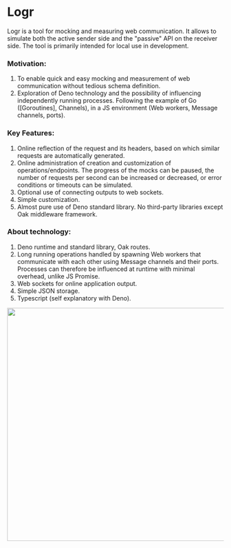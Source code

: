 # Logr 

Logr is a tool for mocking and measuring web communication. It allows to simulate both the active sender side and the "passive" API on the receiver side. The tool is primarily intended for local use in development.



### Motivation:
1. To enable quick and easy mocking and measurement of web communication without tedious schema definition. 
2. Exploration of Deno technology and the possibility of influencing independently running processes. Following the example of Go ([Goroutines], Channels), in a JS environment (Web workers, Message channels, ports).

### Key Features:
1. Online reflection of the request and its headers, based on which similar requests are automatically generated.
2. Online administration of creation and customization of operations/endpoints. 
The progress of the mocks can be paused, the number of requests per second can be increased or decreased, or error conditions or timeouts can be simulated.
3. Optional use of connecting outputs to web sockets.
4. Simple customization.
5. Almost pure use of Deno standard library. No third-party libraries except Oak middleware framework.


###  About technology:
1. Deno runtime and standard library, Oak routes.
2. Long running operations handled by spawning Web workers that communicate with each other using Message channels and their ports. Processes can therefore be influenced at runtime with minimal overhead, unlike JS Promise.
3. Web sockets for online application output.
4. Simple JSON storage.
5. Typescript (self explanatory with Deno).



<img align="left" width="771" height="541" src="https://drive.google.com/uc?export=view&id=1cTlSpRI8v1KyhAP1rXwDRVieWE4nxDfI">


